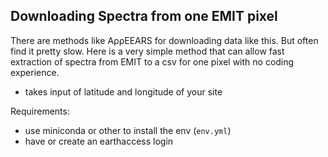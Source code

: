 ## Downloading Spectra from one EMIT pixel
There are methods like AρρEEARS for downloading data like this. But often find it pretty slow. Here is a very simple method that can allow fast extraction of spectra from EMIT to a csv for one pixel with no coding experience.


- takes input of latitude and longitude of your site

Requirements:
- use miniconda or other to install the env (`env.yml`)
- have or create an earthaccess login

